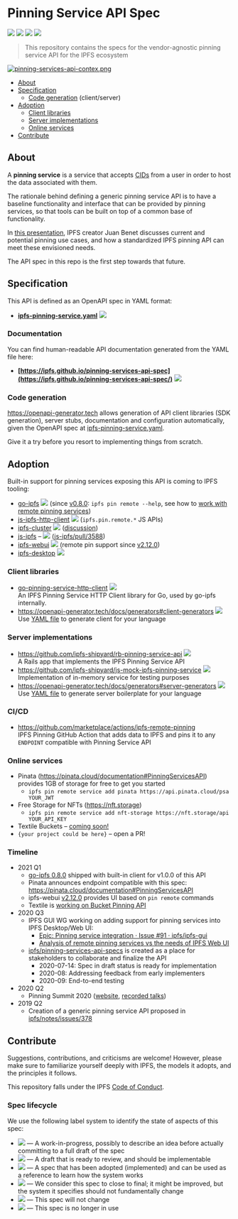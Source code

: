 # Pinning Service API Spec

[![](https://img.shields.io/badge/made%20by-Protocol%20Labs-blue.svg?style=flat-square)](http://protocol.ai)
[![](https://img.shields.io/badge/project-IPFS-blue.svg?style=flat-square)](https://ipfs.io/)
[![](https://github.com/ipfs/pinning-services-api-spec/workflows/Lint/badge.svg?branch=main)](https://github.com/ipfs/pinning-services-api-spec/actions?query=workflow%3ALint+branch%3Amain)
[![](https://img.shields.io/badge/status-stable-brightgreen.svg?style=flat-square)](https://github.com/ipfs/specs/#understanding-the-meaning-of-the-spec-badges-and-their-lifecycle)

> This repository contains the specs for the vendor-agnostic pinning service API for the IPFS ecosystem

[![pinning-services-api-contex.png](https://user-images.githubusercontent.com/157609/108572745-438fc300-7313-11eb-93c3-c8b29c0da988.png)](#about)

- [About](#about)
- [Specification](#specification)
  - [Code generation](#code-generation) (client/server)
- [Adoption](#adoption)
  - [Client libraries](#client-libraries)
  - [Server implementations](#server-implementations)
  - [Online services](#online-services)
- [Contribute](#contribute)

## About

A **pinning service** is a service that accepts [CIDs](https://github.com/ipld/cid/) from a user in order to host the data associated with them.

The rationale behind defining a generic pinning service API is to have a baseline functionality and interface that can be provided by pinning services, so that tools can be built on top of a common base of functionality. 

In [this presentation](https://youtu.be/Pcv8Bt4HMVU), IPFS creator Juan Benet discusses current and potential pinning use cases, and how a standardized IPFS pinning API can meet these envisioned needs. 

The API spec in this repo is the first step towards that future.

## Specification 

This API is defined as an OpenAPI spec in YAML format:

* **[ipfs-pinning-service.yaml](./ipfs-pinning-service.yaml)** ![](https://img.shields.io/badge/status-stable-brightgreen.svg?style=flat-square)


### Documentation

You can find human-readable API documentation generated from the YAML file here:

- **[https://ipfs.github.io/pinning-services-api-spec](https://ipfs.github.io/pinning-services-api-spec/)** ![](https://img.shields.io/badge/status-stable-brightgreen.svg?style=flat-square)

### Code generation

https://openapi-generator.tech allows generation of API client libraries (SDK generation), server stubs, documentation and configuration automatically, given the OpenAPI spec at [ipfs-pinning-service.yaml](./ipfs-pinning-service.yaml).

Give it a try before you resort to implementing things from scratch.

## Adoption

Built-in support for pinning services exposing this API is coming to IPFS tooling: 
  - [go-ipfs](https://github.com/ipfs/go-ipfs)  ![](https://img.shields.io/badge/status-stable-brightgreen.svg?style=flat-square) (since [v0.8.0](https://github.com/ipfs/go-ipfs/releases/v0.8.0): `ipfs pin remote --help`, see how to [work with remote pinning services](https://docs.ipfs.io/how-to/work-with-pinning-services/))
  - [js-ipfs-http-client](https://www.npmjs.com/package/ipfs-http-client) ![](https://img.shields.io/badge/status-stable-brightgreen.svg?style=flat-square) (`ipfs.pin.remote.*` JS APIs)
  - [ipfs-cluster](https://cluster.ipfs.io) ![](https://img.shields.io/badge/status-wip-orange.svg?style=flat-square) ([discussion](https://github.com/protocol/web3-dev-team/pull/100#discussion_r617149560))
  - [js-ipfs](https://github.com/ipfs/js-ipfs#readme) – ![](https://img.shields.io/badge/status-wip-orange.svg?style=flat-square) ([js-ipfs/pull/3588](https://github.com/ipfs/js-ipfs/pull/3588))
  - [ipfs-webui](https://github.com/ipfs-shipyard/ipfs-webui) ![](https://img.shields.io/badge/status-reliable-green.svg?style=flat-square)  (remote pin support since [v2.12.0](https://github.com/ipfs/ipfs-webui/releases/v2.12.0))
  - [ipfs-desktop](https://github.com/ipfs-shipyard/ipfs-desktop) ![](https://img.shields.io/badge/status-wip-orange.svg?style=flat-square)

### Client libraries
- [go-pinning-service-http-client](https://github.com/ipfs/go-pinning-service-http-client)  ![](https://img.shields.io/badge/status-stable-brightgreen.svg?style=flat-square)  
  An IPFS Pinning Service HTTP Client library for Go, used by go-ipfs internally.
- https://openapi-generator.tech/docs/generators#client-generators ![](https://img.shields.io/badge/status-reliable-green.svg?style=flat-square)  
  Use [YAML file](./ipfs-pinning-service.yaml) to generate client for your language  

### Server implementations
- https://github.com/ipfs-shipyard/rb-pinning-service-api ![](https://img.shields.io/badge/status-reliable-green.svg?style=flat-square)  
  A Rails app that implements the IPFS Pinning Service API
- https://github.com/ipfs-shipyard/js-mock-ipfs-pinning-service ![](https://img.shields.io/badge/status-reliable-green.svg?style=flat-square)  
  Implementation of in-memory service for testing purposes
- https://openapi-generator.tech/docs/generators#server-generators ![](https://img.shields.io/badge/status-reliable-green.svg?style=flat-square)  
  Use [YAML file](./ipfs-pinning-service.yaml) to generate server boilerplate for your language

### CI/CD

- https://github.com/marketplace/actions/ipfs-remote-pinning  
  IPFS Pinning GitHub Action that adds data to IPFS and pins it to any `ENDPOINT` compatible with Pinning Service API

### Online services

- Pinata (https://pinata.cloud/documentation#PinningServicesAPI) provides 1GB of storage for free to get you started
  - `ipfs pin remote service add pinata https://api.pinata.cloud/psa YOUR_JWT`
- Free Storage for NFTs (https://nft.storage)
  - `ipfs pin remote service add nft-storage https://nft.storage/api YOUR_API_KEY`
- Textile Buckets – [coming soon!](https://github.com/textileio/textile/discussions/499)
- `{your project could be here}` – open a PR!

### Timeline

- 2021 Q1
  - [go-ipfs 0.8.0](https://github.com/ipfs/go-ipfs/releases/v0.8.0) shipped with built-in client for v1.0.0 of this API
  - Pinata announces endpoint compatible with this spec: https://pinata.cloud/documentation#PinningServicesAPI
  - ipfs-webui [v2.12.0](https://github.com/ipfs/ipfs-webui/releases/v2.12.0) provides UI based on `pin remote` commands
  - Textile is [working on Bucket Pinning API](https://github.com/textileio/textile/discussions/499)
- 2020 Q3
  - IPFS GUI WG working on adding support for pinning services into IPFS Desktop/Web UI:
    - [Epic: Pinning service integration · Issue #91 · ipfs/ipfs-gui](https://github.com/ipfs/ipfs-gui/issues/91)
    - [Analysis of remote pinning services vs the needs of IPFS Web UI](https://docs.google.com/document/d/1f0R7woLtW_YTv9P9IOrUNK6QafgctJ7qTggEUdepD_c/)
  - [ipfs/pinning-services-api-specs](https://github.com/ipfs/pinning-services-api-specs) is created as a place for stakeholders to collaborate and finalize the API
    - 2020-07-14: Spec in draft status is ready for implementation
    - 2020-08: Addressing feedback from early implementers
    - 2020-09: End-to-end testing
- 2020 Q2
  - Pinning Summit 2020 ([website](https://ipfspinningsummit.com/), [recorded talks](https://www.youtube.com/watch?v=rYD2lfuatJM&list=PLuhRWgmPaHtTvsxuZ9T-tMlu_v0lja6v5))
- 2019 Q2 
  - Creation of a generic pinning service API proposed in [ipfs/notes/issues/378](https://github.com/ipfs/notes/issues/378)

## Contribute

Suggestions, contributions, and criticisms are welcome! However, please make sure to familiarize yourself deeply with IPFS, the models it adopts, and the principles it follows.

This repository falls under the IPFS [Code of Conduct](https://github.com/ipfs/community/blob/master/code-of-conduct.md).

### Spec lifecycle

We use the following label system to identify the state of aspects of this spec:

- ![](https://img.shields.io/badge/status-wip-orange.svg?style=flat-square) — A work-in-progress, possibly to describe an idea before actually committing to a full draft of the spec
- ![](https://img.shields.io/badge/status-draft-yellow.svg?style=flat-square) — A draft that is ready to review, and should be implementable
- ![](https://img.shields.io/badge/status-reliable-green.svg?style=flat-square) — A spec that has been adopted (implemented) and can be used as a reference to learn how the system works
- ![](https://img.shields.io/badge/status-stable-brightgreen.svg?style=flat-square) — We consider this spec to close to final; it might be improved, but the system it specifies should not fundamentally change
- ![](https://img.shields.io/badge/status-permanent-blue.svg?style=flat-square) — This spec will not change
- ![](https://img.shields.io/badge/status-deprecated-red.svg?style=flat-square) — This spec is no longer in use
